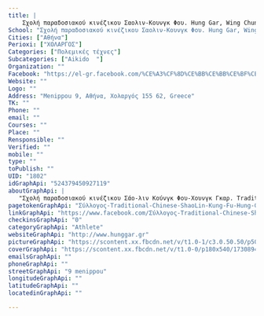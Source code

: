 ```yaml
---
title: |
    Σχολή παραδοσιακού κινέζικου Σαολιν-Κουνγκ Φου. Hung Gar, Wing Chun, Sanda, Tai Chi,Yoga, AIKIDO
School: "Σχολή παραδοσιακού κινέζικου Σαολιν-Κουνγκ Φου. Hung Gar, Wing Chun, Sanda, Tai Chi,Yoga, AIKIDO"
Cities: ["Αθήνα"]
Perioxi: ["ΧΟΛΑΡΓΟΣ"]
Categories: ["Πολεμικές τέχνες"]
Subcategories: ["Aikido  "]
Organization: ""
Facebook: "https://el-gr.facebook.com/%CE%A3%CF%8D%CE%BB%CE%BB%CE%BF%CE%B3%CE%BF%CF%82-Traditional-Chinese-ShaoLin-Kung-Fu-Hung-Gar-524379450927119/about"
Website: ""
Logo: ""
Address: "Menippou 9, Αθήνα, Χολαργός 155 62, Greece"
TK: ""
Phone: ""
email: ""
Courses: ""
Place: ""
Rensponsible: ""
Verified: ""
mobile: ""
type: ""
toPublish: ""
UID: "1802"
idGraphApi: "524379450927119"
aboutGraphApi: | 
   "Σχολή παραδοσιακού κινέζικου Σάο-λιν Κούνγκ Φου-Χουνγκ Γκαρ. Traditional Chinese Shao-Lin Kung Fu - Hung Gar school. https://goo.gl/maps/b2udfeazd242"
pagetokenGraphApi: "Σύλλογος-Traditional-Chinese-ShaoLin-Kung-Fu-Hung-Gar-524379450927119"
linkGraphApi: "https://www.facebook.com/Σύλλογος-Traditional-Chinese-ShaoLin-Kung-Fu-Hung-Gar-524379450927119/"
checkinsGraphApi: "0"
categoryGraphApi: "Athlete"
websiteGraphApi: "http://www.hunggar.gr"
pictureGraphApi: "https://scontent.xx.fbcdn.net/v/t1.0-1/c3.0.50.50/p50x50/10387543_884095858288808_2847244131710712970_n.png?oh=54583cdb0b08c88879f6c72f874dae4b&amp;oe=5B3C0469"
coverGraphApi: "https://scontent.xx.fbcdn.net/v/t1.0-0/p180x540/17308946_1520224871342567_7784732121589127033_n.jpg?oh=48c06925e2a5dc8214896cb8a4e559d8&amp;oe=5B3B4881"
emailsGraphApi: ""
phoneGraphApi: ""
streetGraphApi: "9 menippou"
longitudeGraphApi: ""
latitudeGraphApi: ""
locatedinGraphApi: ""

---
```




